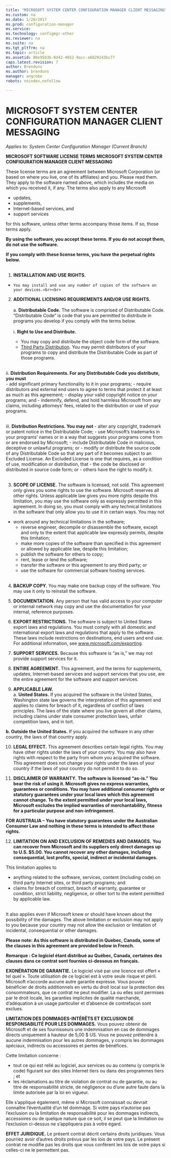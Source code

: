 ```yaml
---
title: "MICROSOFT SYSTEM CENTER CONFIGURATION MANAGER CLIENT MESSAGING"
ms.custom: na
ms.date: 1/20/2017
ms.prod: configuration-manager
ms.service:
ms.technology: configmgr-other
ms.reviewer: na
ms.suite: na
ms.tgt_pltfrm: na
ms.topic: article
ms.assetid: 88e9583b-8d42-4652-9acc-a6829243bc77
caps.latest.revision: 7
author: Brendunsms.author: brendunsmanager: angrobe
robots: noindex,nofollow

---
```

# MICROSOFT SYSTEM CENTER CONFIGURATION MANAGER CLIENT MESSAGING*Applies to: System Center Configuration Manager (Current Branch)*
**MICROSOFT SOFTWARE LICENSE TERMS**
**MICROSOFT SYSTEM CENTER CONFIGURATION MANAGER CLIENT MESSAGING**

These license terms are an agreement between Microsoft Corporation (or based on where you live, one of its affiliates) and you. Please read them. They apply to the software named above, which includes the media on which you received it, if any. The terms also apply to any Microsoft  
-	updates,  
- supplements,  
-	Internet-based services, and  
- support services    

for this software, unless other terms accompany those items. If so, those terms apply.

**By using the software, you accept these terms. If you do not accept them, do not use the software.**

**If you comply with these license terms, you have the perpetual rights below.**  <br><br>
1.	**INSTALLATION AND USE RIGHTS.**   
  - 	You may install and use any number of copies of the software on your devices.<br><br>
2.	**ADDITIONAL LICENSING REQUIREMENTS AND/OR USE RIGHTS.**   <br><br>
  a.	**Distributable Code.** The software is comprised of Distributable Code. “Distributable Code” is code that you are permitted to distribute in programs you develop if you comply with the terms below.   <br><br>
    i.	**Right to Use and Distribute.**

    - You may copy and distribute the object code form of the software.
    - <u>Third Party Distribution</u>. You may permit distributors of your programs to copy and distribute the Distributable Code as part of those programs.    <br><br>

  ii.	**Distribution Requirements. For any Distributable Code you distribute, you must**  
    -	add significant primary functionality to it in your programs;
    - require distributors and external end users to agree to terms that protect it at least as much as this agreement;
    -	display your valid copyright notice on your programs; and
    -	indemnify, defend, and hold harmless Microsoft from any claims, including attorneys’ fees, related to the distribution or use of your programs.    <br><br>

  iii.	**Distribution Restrictions. You may not**
    -	alter any copyright, trademark or patent notice in the Distributable Code;
    -	use Microsoft’s trademarks in your programs’ names or in a way that suggests your programs come from or are endorsed by Microsoft;
    -	include Distributable Code in malicious, deceptive or unlawful programs; or
    -	modify or distribute the source code of any Distributable Code so that any part of it becomes subject to an Excluded License. An Excluded License is one that requires, as a condition of use, modification or distribution, that
       -	the code be disclosed or distributed in source code form; or
       -	others have the right to modify it.     <br><br>

3.	**SCOPE OF LICENSE.** The software is licensed, not sold. This agreement only gives you some rights to use the software. Microsoft reserves all other rights. Unless applicable law gives you more rights despite this limitation, you may use the software only as expressly permitted in this agreement. In doing so, you must comply with any technical limitations in the software that only allow you to use it in certain ways. You may not

  -	work around any technical limitations in the software;
    -	reverse engineer, decompile or disassemble the software, except and only to the extent that applicable law expressly permits, despite this limitation;
    -	make more copies of the software than specified in this agreement or allowed by applicable law, despite this limitation;
    -	publish the software for others to copy;
    -	rent, lease or lend the software;
    -	transfer the software or this agreement to any third party; or
    -	use the software for commercial software hosting services. <br><br>

4.	**BACKUP COPY.**  You may make one backup copy of the software. You may use it only to reinstall the software.

5.	**DOCUMENTATION.** Any person that has valid access to your computer or internal network may copy and use the documentation for your internal, reference purposes.

6.	**EXPORT RESTRICTIONS.** The software is subject to United States export laws and regulations. You must comply with all domestic and international export laws and regulations that apply to the software. These laws include restrictions on destinations, end users and end use. For additional information, see www.microsoft.com/exporting.

7.	**SUPPORT SERVICES.** Because this software is “as is,” we may not provide support services for it.

8.	**ENTIRE AGREEMENT.** This agreement, and the terms for supplements, updates, Internet-based services and support services that you use, are the entire agreement for the software and support services.

9.	**APPLICABLE LAW.**    
  a.  **United States.**   If you acquired the software in the United States, Washington state law governs the interpretation of this agreement and applies to claims for breach of it, regardless of conflict of laws principles. The laws of the state where you live govern all other claims, including claims under state consumer protection laws, unfair competition laws, and in tort.    

  **b.	Outside the United States.** If you acquired the software in any other country, the laws of that country apply.

10.	**LEGAL EFFECT.** This agreement describes certain legal rights. You may have other rights under the laws of your country. You may also have rights with respect to the party from whom you acquired the software. This agreement does not change your rights under the laws of your country if the laws of your country do not permit it to do so.

11.	**DISCLAIMER OF WARRANTY.** **The software is licensed “as-is.” You bear the risk of using it. Microsoft gives no express warranties, guarantees or conditions. You may have additional consumer rights or statutory guarantees under your local laws which this agreement cannot change. To the extent permitted under your local laws, Microsoft excludes the implied warranties of merchantability, fitness for a particular purpose and non-infringement.**

  **FOR AUSTRALIA – You have statutory guarantees under the Australian Consumer Law and nothing in these terms is intended to affect those rights.**

12.	**LIMITATION ON AND EXCLUSION OF REMEDIES AND DAMAGES.** **You can recover from Microsoft and its suppliers only direct damages up to U.S. $5.00. You cannot recover any other damages, including consequential, lost profits, special, indirect or incidental damages.**

  This limitation applies to
  -	anything related to the software, services, content (including code) on third party Internet sites, or third party programs; and
  -	claims for breach of contract, breach of warranty, guarantee or condition, strict liability, negligence, or other tort to the extent permitted by applicable law. <br><br>

  It also applies even if Microsoft knew or should have known about the possibility of the damages. The above limitation or exclusion may not apply to you because your country may not allow the exclusion or limitation of incidental, consequential or other damages.


**Please note: As this software is distributed in Quebec, Canada, some of the clauses in this agreement are provided below in French.**

**Remarque : Ce logiciel étant distribué au Québec, Canada, certaines des clauses dans ce contrat sont fournies ci-dessous en français.**

**EXONÉRATION DE GARANTIE.** Le logiciel visé par une licence est offert « tel quel ». Toute utilisation de ce logiciel est à votre seule risque et péril. Microsoft n’accorde aucune autre garantie expresse. Vous pouvez bénéficier de droits additionnels en vertu du droit local sur la protection des consommateurs, que ce contrat ne peut modifier. La ou elles sont permises par le droit locale, les garanties implicites de qualité marchande, d’adéquation à un usage particulier et d’absence de contrefaçon sont exclues.

**LIMITATION DES DOMMAGES-INTÉRÊTS ET EXCLUSION DE RESPONSABILITÉ POUR LES DOMMAGES.** Vous pouvez obtenir de Microsoft et de ses fournisseurs une indemnisation en cas de dommages directs uniquement à hauteur de 5,00 $ US. Vous ne pouvez prétendre à aucune indemnisation pour les autres dommages, y compris les dommages spéciaux, indirects ou accessoires et pertes de bénéfices.    

Cette limitation concerne :
- 	tout ce qui est relié au logiciel, aux services ou au contenu (y compris le code) figurant sur des sites Internet tiers ou dans des programmes tiers ; et
- 	les réclamations au titre de violation de contrat ou de garantie, ou au titre de responsabilité stricte, de négligence ou d’une autre faute dans la limite autorisée par la loi en vigueur.

Elle s’applique également, même si Microsoft connaissait ou devrait connaître l’éventualité d’un tel dommage. Si votre pays n’autorise pas l’exclusion ou la limitation de responsabilité pour les dommages indirects, accessoires ou de quelque nature que ce soit, il se peut que la limitation ou l’exclusion ci-dessus ne s’appliquera pas à votre égard.

**EFFET JURIDIQUE.** Le présent contrat décrit certains droits juridiques. Vous pourriez avoir d’autres droits prévus par les lois de votre pays. Le présent contrat ne modifie pas les droits que vous confèrent les lois de votre pays si celles-ci ne le permettent pas.

